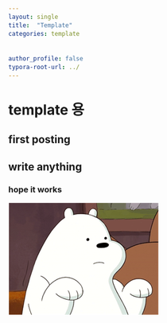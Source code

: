 ```yaml
---
layout: single
title:  "Template"
categories: template


author_profile: false
typora-root-url: ../
---
```


# template 용

## first posting

## write anything

### hope it works

![bear](/images/2023-05-22-first/bear.PNG)
